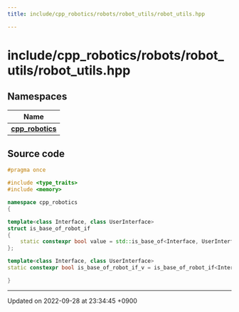 ```yaml
---
title: include/cpp_robotics/robots/robot_utils/robot_utils.hpp

---
```


# include/cpp_robotics/robots/robot_utils/robot_utils.hpp



## Namespaces

| Name           |
| -------------- |
| **[cpp_robotics](/cpp_robotics/doxybook/Namespaces/namespacecpp__robotics/)**  |




## Source code

```cpp
#pragma once

#include <type_traits>
#include <memory>

namespace cpp_robotics
{

template<class Interface, class UserInterface>
struct is_base_of_robot_if
{
    static constexpr bool value = std::is_base_of<Interface, UserInterface>::value;
};

template<class Interface, class UserInterface>
static constexpr bool is_base_of_robot_if_v = is_base_of_robot_if<Interface, UserInterface>::value;

}
```


-------------------------------

Updated on 2022-09-28 at 23:34:45 +0900
